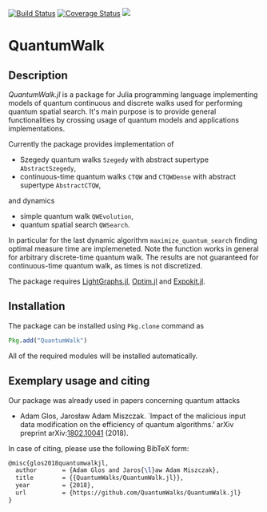 [![Build Status](https://travis-ci.org/QuantumWalks/QuantumWalk.jl.svg?branch=master)](https://travis-ci.org/QuantumWalks/QuantumWalk.jl)
[![Coverage Status](https://coveralls.io/repos/github/QuantumWalks/QuantumWalk.jl/badge.svg?branch=master)](https://coveralls.io/github/QuantumWalks/QuantumWalk.jl?branch=master)
[![](https://img.shields.io/badge/docs-latest-blue.svg)](https://QuantumWalks.github.io/QuantumWalk.jl/latest)
# QuantumWalk

## Description

*QuantumWalk.jl* is a package for Julia programming language implementing models
of quantum continuous and discrete walks used for performing quantum spatial
search. It's main purpose is to provide general functionalities by crossing usage
of quantum models and applications implementations.

Currently the package provides implementation of
* Szegedy quantum walks `Szegedy` with abstract supertype `AbstractSzegedy`,
* continuous-time quantum walks `CTQW` and `CTQWDense` with abstract supertype `AbstractCTQW`,

and dynamics
* simple quantum walk `QWEvolution`,
* quantum spatial search `QWSearch`.

In particular for the last dynamic algorithm `maximize_quantum_search` finding optimal measure time are implemeneted. Note the function works in general for arbitrary discrete-time quantum walk. The results are not guaranteed for continuous-time quantum walk, as times is not discretized.

The package requires [LightGraphs.jl](https://github.com/JuliaGraphs/LightGraphs.jl), [Optim.jl](https://github.com/JuliaNLSolvers/Optim.jl) and [Expokit.jl](https://github.com/acroy/Expokit.jl).

## Installation

The package can be installed using `Pkg.clone` command as
```julia
Pkg.add("QuantumWalk")
```
All of the required modules will be installed automatically.

## Exemplary usage and citing
Our package was already used in papers concerning quantum attacks
* Adam Glos, Jarosław Adam Miszczak. `Impact of the malicious input data modification on the efficiency of quantum algorithms.' arXiv preprint arXiv:[1802.10041](https://arxiv.org/abs/1802.10041) (2018).

In case of citing, please use the following BibTeX form:

```tex
@misc{glos2018quantumwalkjl,
  author       = {Adam Glos and Jaros{\l}aw Adam Miszczak},
  title        = {{QuantumWalks/QuantumWalk.jl}},
  year         = {2018},
  url          = {https://github.com/QuantumWalks/QuantumWalk.jl}
}
```
